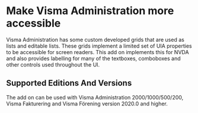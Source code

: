 # Make Visma Administration more accessible
Visma Administration has some custom developed grids that are used as lists and editable lists. These grids implement a limited set of UIA properties to be accessible for screen readers.
This add on implements this for NVDA and also provides labelling for many of the textboxes, comboboxes and other controls used throughout the UI.

## Supported Editions And Versions
The add on can be used with Visma Administration 2000/1000/500/200, Visma Fakturering and Visma Förening version 2020.0 and higher.